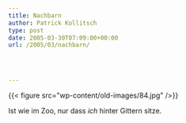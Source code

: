 ```yaml
---
title: Nachbarn
author: Patrick Kollitsch
type: post
date: 2005-03-30T07:09:00+00:00
url: /2005/03/nachbarn/




---
```

{{< figure src="wp-content/old-images/84.jpg" />}}

Ist wie im Zoo, nur dass _ich_ hinter Gittern sitze.

